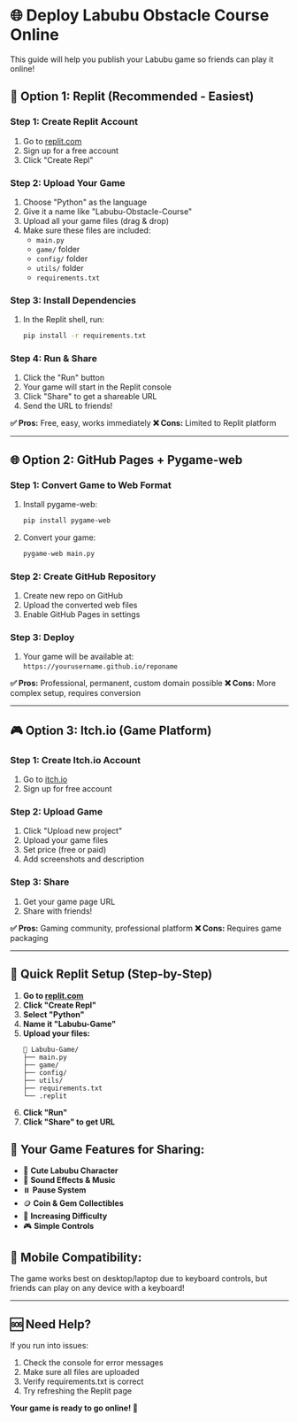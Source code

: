 # 🌐 Deploy Labubu Obstacle Course Online

This guide will help you publish your Labubu game so friends can play it online!

## 🚀 **Option 1: Replit (Recommended - Easiest)**

### **Step 1: Create Replit Account**
1. Go to [replit.com](https://replit.com)
2. Sign up for a free account
3. Click "Create Repl"

### **Step 2: Upload Your Game**
1. Choose "Python" as the language
2. Give it a name like "Labubu-Obstacle-Course"
3. Upload all your game files (drag & drop)
4. Make sure these files are included:
   - `main.py`
   - `game/` folder
   - `config/` folder
   - `utils/` folder
   - `requirements.txt`

### **Step 3: Install Dependencies**
1. In the Replit shell, run:
   ```bash
   pip install -r requirements.txt
   ```

### **Step 4: Run & Share**
1. Click the "Run" button
2. Your game will start in the Replit console
3. Click "Share" to get a shareable URL
4. Send the URL to friends!

**✅ Pros:** Free, easy, works immediately
**❌ Cons:** Limited to Replit platform

---

## 🌐 **Option 2: GitHub Pages + Pygame-web**

### **Step 1: Convert Game to Web Format**
1. Install pygame-web:
   ```bash
   pip install pygame-web
   ```

2. Convert your game:
   ```bash
   pygame-web main.py
   ```

### **Step 2: Create GitHub Repository**
1. Create new repo on GitHub
2. Upload the converted web files
3. Enable GitHub Pages in settings

### **Step 3: Deploy**
1. Your game will be available at:
   `https://yourusername.github.io/reponame`

**✅ Pros:** Professional, permanent, custom domain possible
**❌ Cons:** More complex setup, requires conversion

---

## 🎮 **Option 3: Itch.io (Game Platform)**

### **Step 1: Create Itch.io Account**
1. Go to [itch.io](https://itch.io)
2. Sign up for free account

### **Step 2: Upload Game**
1. Click "Upload new project"
2. Upload your game files
3. Set price (free or paid)
4. Add screenshots and description

### **Step 3: Share**
1. Get your game page URL
2. Share with friends!

**✅ Pros:** Gaming community, professional platform
**❌ Cons:** Requires game packaging

---

## 🔧 **Quick Replit Setup (Step-by-Step)**

1. **Go to [replit.com](https://replit.com)**
2. **Click "Create Repl"**
3. **Select "Python"**
4. **Name it "Labubu-Game"**
5. **Upload your files:**
   ```
   📁 Labubu-Game/
   ├── main.py
   ├── game/
   ├── config/
   ├── utils/
   ├── requirements.txt
   └── .replit
   ```
6. **Click "Run"**
7. **Click "Share" to get URL**

## 🌟 **Your Game Features for Sharing:**

- 🦊 **Cute Labubu Character**
- 🎵 **Sound Effects & Music**
- ⏸️ **Pause System**
- 🪙 **Coin & Gem Collectibles**
- 🎯 **Increasing Difficulty**
- 🎮 **Simple Controls**

## 📱 **Mobile Compatibility:**

The game works best on desktop/laptop due to keyboard controls, but friends can play on any device with a keyboard!

---

## 🆘 **Need Help?**

If you run into issues:
1. Check the console for error messages
2. Make sure all files are uploaded
3. Verify requirements.txt is correct
4. Try refreshing the Replit page

**Your game is ready to go online! 🎉**
